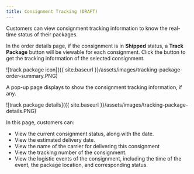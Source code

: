 ```yaml
---
title: Consignment Tracking (DRAFT)
---
```


Customers can view consignment tracking information to know the real-time status of their packages.

In the order details page, if the consignment is in **Shipped** status, a **Track Package** button will be viewable for each consignment. Click the button to get the tracking information of the selected consignment.

![track package icon]({{ site.baseurl }}/assets/images/tracking-package-order-summary.PNG)

A pop-up page displays to show the consignment tracking information, if any.

![track package details]({{ site.baseurl }}/assets/images/tracking-package-details.PNG)

In this page, customers can:
 - View the current consignment status, along with the date.
 - View the estimated delivery date.
 - View the name of the carrier for delivering this consignment
 - View the tracking number of the consignment. 
 - View the logistic events of the consignment, including the time of the event, the package location, and corresponding status. 